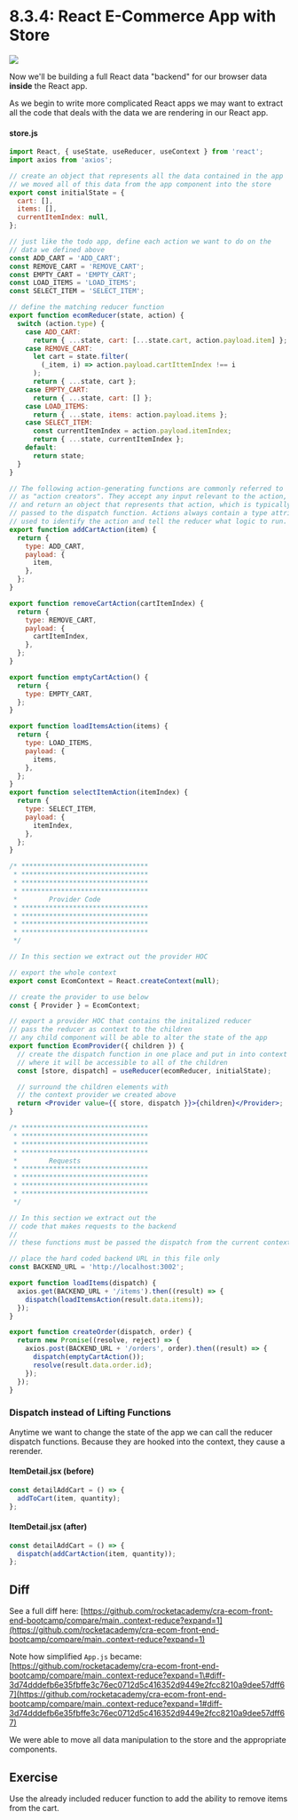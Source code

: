 # 8.3.4: React E-Commerce App with Store

![](../../.gitbook/assets/shopping-reducer.jpg)

Now we'll be building a full React data "backend" for our browser data **inside** the React app.

As we begin to write more complicated React apps we may want to extract all the code that deals with the data we are rendering in our React app.

#### store.js

```jsx
import React, { useState, useReducer, useContext } from 'react';
import axios from 'axios';

// create an object that represents all the data contained in the app
// we moved all of this data from the app component into the store
export const initialState = {
  cart: [],
  items: [],
  currentItemIndex: null,
};

// just like the todo app, define each action we want to do on the
// data we defined above
const ADD_CART = 'ADD_CART';
const REMOVE_CART = 'REMOVE_CART';
const EMPTY_CART = 'EMPTY_CART';
const LOAD_ITEMS = 'LOAD_ITEMS';
const SELECT_ITEM = 'SELECT_ITEM';

// define the matching reducer function
export function ecomReducer(state, action) {
  switch (action.type) {
    case ADD_CART:
      return { ...state, cart: [...state.cart, action.payload.item] };
    case REMOVE_CART:
      let cart = state.filter(
        (_item, i) => action.payload.cartIttemIndex !== i
      );
      return { ...state, cart };
    case EMPTY_CART:
      return { ...state, cart: [] };
    case LOAD_ITEMS:
      return { ...state, items: action.payload.items };
    case SELECT_ITEM:
      const currentItemIndex = action.payload.itemIndex;
      return { ...state, currentItemIndex };
    default:
      return state;
  }
}

// The following action-generating functions are commonly referred to
// as "action creators". They accept any input relevant to the action,
// and return an object that represents that action, which is typically
// passed to the dispatch function. Actions always contain a type attribute
// used to identify the action and tell the reducer what logic to run.
export function addCartAction(item) {
  return {
    type: ADD_CART,
    payload: {
      item,
    },
  };
}

export function removeCartAction(cartItemIndex) {
  return {
    type: REMOVE_CART,
    payload: {
      cartItemIndex,
    },
  };
}

export function emptyCartAction() {
  return {
    type: EMPTY_CART,
  };
}

export function loadItemsAction(items) {
  return {
    type: LOAD_ITEMS,
    payload: {
      items,
    },
  };
}
export function selectItemAction(itemIndex) {
  return {
    type: SELECT_ITEM,
    payload: {
      itemIndex,
    },
  };
}

/* ********************************
 * ********************************
 * ********************************
 * ********************************
 *        Provider Code
 * ********************************
 * ********************************
 * ********************************
 * ********************************
 */

// In this section we extract out the provider HOC

// export the whole context
export const EcomContext = React.createContext(null);

// create the provider to use below
const { Provider } = EcomContext;

// export a provider HOC that contains the initalized reducer
// pass the reducer as context to the children
// any child component will be able to alter the state of the app
export function EcomProvider({ children }) {
  // create the dispatch function in one place and put in into context
  // where it will be accessible to all of the children
  const [store, dispatch] = useReducer(ecomReducer, initialState);

  // surround the children elements with
  // the context provider we created above
  return <Provider value={{ store, dispatch }}>{children}</Provider>;
}

/* ********************************
 * ********************************
 * ********************************
 * ********************************
 *        Requests
 * ********************************
 * ********************************
 * ********************************
 * ********************************
 */

// In this section we extract out the
// code that makes requests to the backend
//
// these functions must be passed the dispatch from the current context

// place the hard coded backend URL in this file only
const BACKEND_URL = 'http://localhost:3002';

export function loadItems(dispatch) {
  axios.get(BACKEND_URL + '/items').then((result) => {
    dispatch(loadItemsAction(result.data.items));
  });
}

export function createOrder(dispatch, order) {
  return new Promise((resolve, reject) => {
    axios.post(BACKEND_URL + '/orders', order).then((result) => {
      dispatch(emptyCartAction());
      resolve(result.data.order.id);
    });
  });
}
```

### Dispatch instead of Lifting Functions

Anytime we want to change the state of the app we can call the reducer dispatch functions. Because they are hooked into the context, they cause a rerender.

#### ItemDetail.jsx \(before\)

```jsx
const detailAddCart = () => {
  addToCart(item, quantity);
};
```

#### ItemDetail.jsx \(after\)

```jsx
const detailAddCart = () => {
  dispatch(addCartAction(item, quantity));
};
```

## Diff

See a full diff here: [https://github.com/rocketacademy/cra-ecom-front-end-bootcamp/compare/main..context-reduce?expand=1](https://github.com/rocketacademy/cra-ecom-front-end-bootcamp/compare/main..context-reduce?expand=1)

Note how simplified `App.js` became: [https://github.com/rocketacademy/cra-ecom-front-end-bootcamp/compare/main..context-reduce?expand=1\#diff-3d74dddefb6e35fbffe3c76ec0712d5c416352d9449e2fcc8210a9dee57dff67](https://github.com/rocketacademy/cra-ecom-front-end-bootcamp/compare/main..context-reduce?expand=1#diff-3d74dddefb6e35fbffe3c76ec0712d5c416352d9449e2fcc8210a9dee57dff67)

We were able to move all data manipulation to the store and the appropriate components.

## Exercise

Use the already included reducer function to add the ability to remove items from the cart.

